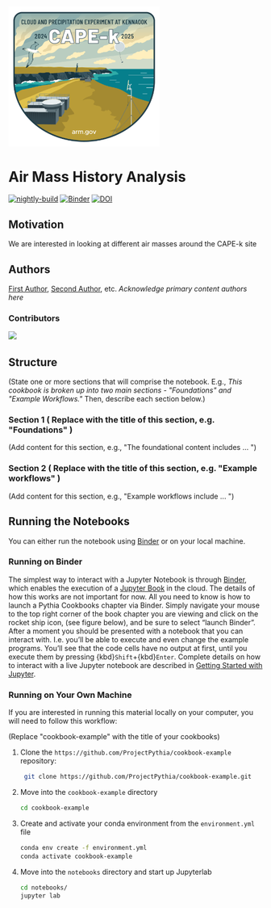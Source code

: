 <img src="https://github.com/ARM-Development/cape-k-student-workshop-2025/blob/main/images/cape-k-sticker.png?raw=true" alt="thumbnail" width="300"/>

# Air Mass History Analysis

[![nightly-build](https://github.com/ProjectPythia/cookbook-template/actions/workflows/nightly-build.yaml/badge.svg)](https://github.com/ProjectPythia/cookbook-template/actions/workflows/nightly-build.yaml)
[![Binder](https://binder.projectpythia.org/badge_logo.svg)](https://binder.projectpythia.org/v2/gh/ProjectPythia/cookbook-template/main?labpath=notebooks)
[![DOI](https://zenodo.org/badge/927471281.svg)](https://doi.org/10.5281/zenodo.14822694)


## Motivation

We are interested in looking at different air masses around the CAPE-k site

## Authors

[First Author](@first-author), [Second Author](@second-author), etc. _Acknowledge primary content authors here_

### Contributors

<a href="https://github.com/ProjectPythia/cookbook-template/graphs/contributors">
  <img src="https://contrib.rocks/image?repo=ProjectPythia/cookbook-template" />
</a>

## Structure

(State one or more sections that will comprise the notebook. E.g., _This cookbook is broken up into two main sections - "Foundations" and "Example Workflows."_ Then, describe each section below.)

### Section 1 ( Replace with the title of this section, e.g. "Foundations" )

(Add content for this section, e.g., "The foundational content includes ... ")

### Section 2 ( Replace with the title of this section, e.g. "Example workflows" )

(Add content for this section, e.g., "Example workflows include ... ")

## Running the Notebooks

You can either run the notebook using [Binder](https://binder.projectpythia.org/) or on your local machine.

### Running on Binder

The simplest way to interact with a Jupyter Notebook is through
[Binder](https://binder.projectpythia.org/), which enables the execution of a
[Jupyter Book](https://jupyterbook.org) in the cloud. The details of how this works are not
important for now. All you need to know is how to launch a Pythia
Cookbooks chapter via Binder. Simply navigate your mouse to
the top right corner of the book chapter you are viewing and click
on the rocket ship icon, (see figure below), and be sure to select
“launch Binder”. After a moment you should be presented with a
notebook that you can interact with. I.e. you’ll be able to execute
and even change the example programs. You’ll see that the code cells
have no output at first, until you execute them by pressing
{kbd}`Shift`\+{kbd}`Enter`. Complete details on how to interact with
a live Jupyter notebook are described in [Getting Started with
Jupyter](https://foundations.projectpythia.org/foundations/getting-started-jupyter.html).

### Running on Your Own Machine

If you are interested in running this material locally on your computer, you will need to follow this workflow:

(Replace "cookbook-example" with the title of your cookbooks)

1. Clone the `https://github.com/ProjectPythia/cookbook-example` repository:

   ```bash
    git clone https://github.com/ProjectPythia/cookbook-example.git
   ```

1. Move into the `cookbook-example` directory
   ```bash
   cd cookbook-example
   ```
1. Create and activate your conda environment from the `environment.yml` file
   ```bash
   conda env create -f environment.yml
   conda activate cookbook-example
   ```
1. Move into the `notebooks` directory and start up Jupyterlab
   ```bash
   cd notebooks/
   jupyter lab
   ```

